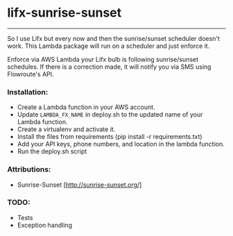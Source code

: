 # lifx-sunrise-sunset
---------------------
So I use Lifx but every now and then the sunrise/sunset scheduler doesn't work.
This Lambda package will run on a scheduler and just enforce it.

Enforce via AWS Lambda your Lifx bulb is following sunrise/sunset schedules.
If there is a correction made, it will notify you via SMS using Flowroute's API.

### Installation:
- Create a Lambda function in your AWS account.
- Update `LAMBDA_FX_NAME` in deploy.sh to the updated name of your Lambda function.
- Create a virtualenv and activate it.
- Install the files from requirements (pip install -r requirements.txt)
- Add your API keys, phone numbers, and location in the lambda function.
- Run the deploy.sh script

### Attributions:
- Sunrise-Sunset [http://sunrise-sunset.org/]

### TODO:
- Tests
- Exception handling